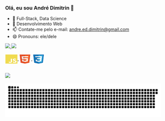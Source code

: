 ### Olá, eu sou André Dimitrin 👋

- 🔭 Full-Stack, Data Science
- 🌱 Desenvolvimento Web 
- 📫 Contate-me pelo e-mail: andre.ed.dimitrin@gmail.com
- 😄 Pronouns: ele/dele

<div>
  <a href="https://github.com/andredimitrin">
  <img height="180em" src="https://github-readme-stats.vercel.app/api?username=andredimitrin&show_icons=true&theme=onedark&include_all_commits=true&count_private=true"/>
  <img height="180em" src="https://github-readme-stats.vercel.app/api/top-langs/?username=andredimitrin&layout=compact&langs_count=7&theme=onedark"/>
</div>
<div style="display: inline_block"><br>
  <img align="center" alt="Andre-Js" height="30" width="40" src="https://raw.githubusercontent.com/devicons/devicon/master/icons/javascript/javascript-plain.svg">  
  <img align="center" alt="Andre-HTML" height="30" width="40" src="https://raw.githubusercontent.com/devicons/devicon/master/icons/html5/html5-original.svg">
  <img align="center" alt="Andre-CSS" height="30" width="40" src="https://raw.githubusercontent.com/devicons/devicon/master/icons/css3/css3-original.svg">


</div>
  
  ##
  
  <div>
    <a href="https://www.linkedin.com/in/andr%C3%A9-eduardo-dimitrin-andrade-8401a51a6/" target="_blank"><img src="https://img.shields.io/badge/LinkedIn-0077B5?style=for-the-badge&logo=linkedin&logoColor=white" target="_blank"></a>
  </div>
    
     
  
   ![Snake animation](https://github.com/andredimitrin/andredimitrin/blob/output/github-contribution-grid-snake.svg)
